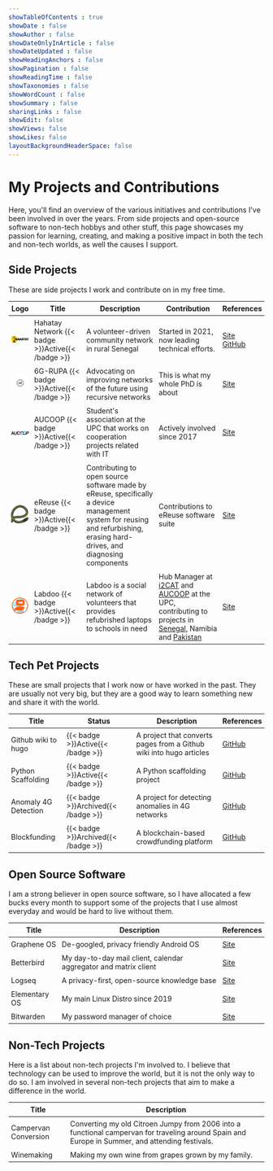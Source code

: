 ```yaml
---
showTableOfContents : true
showDate : false
showAuthor : false
showDateOnlyInArticle : false
showDateUpdated : false
showHeadingAnchors : false
showPagination : false
showReadingTime : false
showTaxonomies : false 
showWordCount : false
showSummary : false
sharingLinks : false
showEdit: false
showViews: false
showLikes: false
layoutBackgroundHeaderSpace: false
---
```


# My Projects and Contributions

Here, you'll find an overview of the various initiatives and contributions I've been involved in over the years. From side projects and open-source software to non-tech hobbys and other stuff, this page showcases my passion for learning, creating, and making a positive impact in both the tech and non-tech worlds, as well the causes I support.

## Side Projects

These are side projects I work and contribute on in my free time.

<style>
.project-table th, .project-table td {
    padding: 5px;
    font-size: 14px;
}
.project-table img {
    width: 70px; /* Adjust the width to make logos bigger */
}
</style>

<table class="project-table">
    <thead>
        <tr>
            <th>Logo</th>
            <th>Title</th>
            <th>Description</th>
            <th>Contribution</th>
            <th>References</th>
        </tr>
    </thead>
    <tbody>
        <tr>
            <td><img class="customEntityAlbum" style="background-color:transparent" src="hahatay_logo.png" alt="Hahatay Network Logo"/></td>
            <td>
              Hahatay Network
              {{< badge >}}Active{{< /badge >}}
            </td>
            <td>A volunteer-driven community network in rural Senegal</td>
            <td>Started in 2021, now leading technical efforts.</td>
            <td>
              <a target="_blank" href="https://hahatay.network">Site</a><br>
              <a target="_blank" href="https://github.com/aucoop/hahatay-community-network">GitHub</a><br>
            </td>
        </tr>
        <tr>
            <td><img class="customEntityAlbum" style="background-color:transparent" src="6grupa_logo.png" alt="6G-RUPA Logo"/></td>
            <td>
              6G-RUPA
              {{< badge >}}Active{{< /badge >}}
            </td>
            <td>Advocating on improving networks of the future using recursive networks</td>
            <td>This is what my whole PhD is about</td>
            <td>
              <a target="_blank" href="https://6grupa.com">Site</a><br>
            </td>
        </tr>
        <tr>
            <td><img class="customEntityAlbum" style="background-color:transparent" src="aucoop_logo.png" alt="AUCOOP Logo"/></td>
            <td>
              AUCOOP
              {{< badge >}}Active{{< /badge >}}
            </td>
            <td>Student's association at the UPC that works on cooperation projects related with IT</td>
            <td>Actively involved since 2017</td>
            <td>
              <a target="_blank" href="https://aucoop.upc.edu/">Site</a><br>
            </td>
        </tr>
        <tr>
            <td><img class="customEntityAlbum" style="background-color:transparent" src="ereuse_logo.png" alt="eReuse Logo"/></td>
            <td>
              eReuse
              {{< badge >}}Active{{< /badge >}}
            </td>
            <td>Contributing to open source software made by eReuse, specifically a device management system for reusing and refurbishing, erasing hard-drives, and diagnosing components</td>
            <td>Contributions to eReuse software suite</td>
            <td>
              <a target="_blank" href="https://www.labdoo.org/en/">Site</a><br>
            </td>
        </tr>
        <tr>
            <td><img class="customEntityAlbum" style="background-color:transparent" src="labdoo_logo.png" alt="eReuse Logo"/></td>
            <td>
              Labdoo
              {{< badge >}}Active{{< /badge >}}
            </td>
            <td>Labdoo is a social network of volunteers that provides refubrished laptops to schools in need</td>
            <td>Hub Manager at <a href="https://platform.labdoo.org/content/labdoo-hub-barcelona-i2cat-campus-nord" target="_blank">i2CAT</a> and <a href="https://platform.labdoo.org/hub?h=86019" target="_blank">AUCOOP</a> at the UPC, contributing to projects in <a href="https://platform.labdoo.org/edoovillage?e=223473"target="_blank">Senegal</a>, Namibia and <a href="https://platform.labdoo.org/edoovillage?e=223473"target="_blank">Pakistan</a></td>
            <td>
              <a target="_blank" href="https://www.labdoo.org/en/">Site</a><br>
            </td>
        </tr>
    </tbody>
</table>

## Tech Pet Projects

These are small projects that I work now or have worked in the past. They are usually not very big, but they are a good way to learn something new and share it with the world.

<table class="project-table">
    <thead>
        <tr>
            <th>Title</th>
            <th>Status</th>
            <th>Description</th>
            <th>References</th>
        </tr>
    </thead>
    <tbody>
        <tr>
            <td>Github wiki to hugo</td>
            <td>{{< badge >}}Active{{< /badge >}}</td>
            <td>A project that converts pages from a Github wiki into hugo articles</td>
            <td><a target="_blank" href="https://github.com/sergio-gimenez/python-scaffolding">GitHub</a></td>
        </tr>
        <tr>
            <td>Python Scaffolding</td>
            <td>{{< badge >}}Active{{< /badge >}}</td>
            <td>A Python scaffolding project</td>
            <td><a target="_blank" href="https://github.com/sergio-gimenez/python-scaffolding">GitHub</a></td>
        </tr>
        <tr>
            <td>Anomaly 4G Detection</td>
            <td>{{< badge >}}Archived{{< /badge >}}</td>
            <td>A project for detecting anomalies in 4G networks</td>
            <td><a target="_blank" href="https://github.com/sergio-gimenez/anomaly-4G-detection">GitHub</a></td>
        </tr>
        <tr>
            <td>Blockfunding</td>
            <td>{{< badge >}}Archived{{< /badge >}}</td>
            <td>A blockchain-based crowdfunding platform</td>
            <td><a target="_blank" href="https://github.com/gerardcastell/blockfunding">GitHub</a></td>
        </tr>
    </tbody>
</table>

## Open Source Software

I am a strong believer in open source software, so I have allocated a few bucks every month to support some of the projects that I use almost everyday and would be hard to live without them.

<table class="project-table">
    <thead>
        <tr>
            <th>Title</th>
            <th>Description</th>
            <th>References</th>
        </tr>
    </thead>
    <tbody>
        <tr>
            <td>Graphene OS</td>
            <td>De-googled, privacy friendly Android OS</td>
            <td><a target="_blank" href="https://grapheneos.org/">Site</a></td>
        </tr>
        <tr>
            <td>Betterbird</td>
            <td>My day-to-day mail client, calendar aggregator and matrix client</td>
            <td><a target="_blank" href="https://www.betterbird.eu/">Site</a></td>
        </tr>
        <tr>
            <td>Logseq</td>
            <td>A privacy-first, open-source knowledge base</td>
            <td><a target="_blank" href="https://logseq.com/">Site</a></td>
        </tr>
        <tr>
            <td>Elementary OS</td>
            <td>My main Linux Distro since 2019</td>
            <td><a target="_blank" href="https://elementary.io/">Site</a></td>
        </tr>
        <tr>
            <td>Bitwarden</td>
            <td>My password manager of choice</td>
            <td><a target="_blank" href="https://elementary.io/">Site</a></td>
        </tr>
    </tbody>
    </table>

## Non-Tech Projects

Here is a list about non-tech projects I'm involved to. I believe that technology can be used to improve the world, but it is not the only way to do so. I am involved in several non-tech projects that aim to make a difference in the world. 

<table class="project-table">
    <thead>
        <tr>
            <th>Title</th>
            <th>Description</th>
        </tr>
    </thead>
    <tbody>
        <tr>
            <td>Campervan Conversion</td>
            <td>Converting my old Citroen Jumpy from 2006 into a functional campervan for traveling around Spain and Europe in Summer, and attending festivals.</td>
        </tr>
        <tr>
            <td>Winemaking</td>
            <td>Making my own wine from grapes grown by my family.</td>
        </tr>
    </tbody>
</table>

